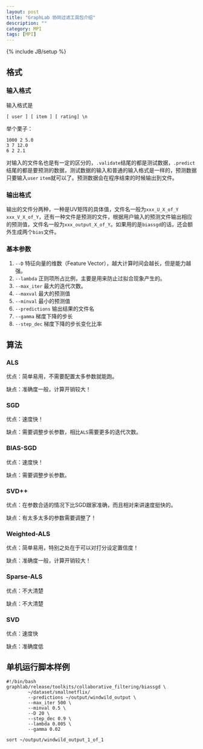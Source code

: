 ```yaml
---
layout: post
title: "GraphLab 协同过滤工具包介绍"
description: ""
category: MPI
tags: [MPI]
---
```

{% include JB/setup %}

## 格式
### 输入格式
输入格式是
    
    [ user ] [ item ] [ rating] \n

举个栗子：

    1000 2 5.0
    3 7 12.0
    6 2 2.1

对输入的文件名也是有一定的区分的，`.validate`结尾的都是测试数据，`.predict`结尾的都是要预测的数据，测试数据的输入和普通的输入格式是一样的，预测数据只要输入`user` `item`就可以了。预测数据会在程序结束的时候输出到文件。

### 输出格式
输出的文件分两种，一种是UV矩阵的具体值，文件名一般为`xxx_U_X_of_Y` `xxx_V_X_of_Y`，还有一种文件是预测的文件，根据用户输入的预测文件输出相应的预测值，文件名一般为`xxx_output_X_of_Y`。如果用的是`biassgd`的话，还会额外生成两个`bias`文件。

### 基本参数

1. `--D` 特征向量的维数（Feature Vector），越大计算时间会越长，但是能力越强。
2. `--lambda` 正则项所占比例，主要是用来防止过拟合现象产生的。
3. `--max_iter` 最大的迭代次数。
4. `--maxval` 最大的预测值
5. `--minval` 最小的预测值
6. `--predictions` 输出结果的文件名
7. `--gamma` 梯度下降的步长
8. `--step_dec` 梯度下降的步长变化比率

## 算法
### ALS
优点：简单易用，不需要配置太多参数就能跑。

缺点：准确度一般，计算开销较大！

### SGD
优点：速度快！

缺点：需要调整步长参数，相比`ALS`需要更多的迭代次数。

### BIAS-SGD
优点：速度快！

缺点：需要调整步长参数。

### SVD++
优点：在参数合适的情况下比SGD跟家准确，而且相对来讲速度挺快的。

缺点：有太多太多的参数需要调整了！

### Weighted-ALS
优点：简单易用，特别之处在于可以对打分设定置信度！

缺点：准确度一般，计算开销较大！

### Sparse-ALS
优点：不大清楚

缺点：不大清楚

### SVD
优点：速度快

缺点：准确度低

## 单机运行脚本样例

	#!/bin/bash
	graphlab/release/toolkits/collaborative_filtering/biassgd \
	        ~/dataset/smallnetflix/
	        --predictions ~/output/windwild_output \
	        --max_iter 500 \
	        --minval 0.5 \
	        --D 20 \
	        --step_dec 0.9 \
	        --lambda 0.005 \
	        --gamma 0.02

	sort ~/output/windwild_output_1_of_1